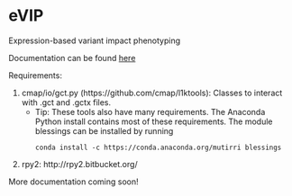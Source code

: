 # eVIP
Expression-based variant impact phenotyping 


Documentation can be found [here](https://alxs412.github.io/eVIP/)


Requirements:
<ol>
  <li>cmap/io/gct.py (https://github.com/cmap/l1ktools): Classes to interact with .gct and .gctx files. 
       <ul>
        <li>Tip: These tools also have many requirements. The Anaconda Python install contains most of these requirements. The module blessings can be installed by running <pre><code>conda install -c https://conda.anaconda.org/mutirri blessings</code></pre
        ></li>
       </ul>
  </li>
  <li>rpy2: http://rpy2.bitbucket.org/ </li>
</ol>

More documentation coming soon!
